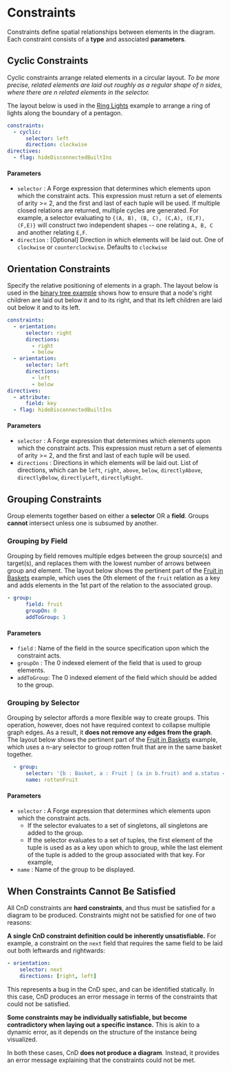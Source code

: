 # Constraints
Constraints define spatial relationships between elements in the diagram. Each constraint consists of a **type** and associated **parameters**.

## **Cyclic Constraints**
Cyclic constraints arrange related elements in a circular layout. *To be more precise, related elements are laid out roughly as a regular shape of n sides, where there are n related elements in the selector.*

The layout below is used in the [Ring Lights](/copeanddrag/examples#ringlights)
example to arrange a ring of lights along the boundary of a pentagon.
```yaml
constraints:
  - cyclic:
      selector: left
      direction: clockwise
directives:
  - flag: hideDisconnectedBuiltIns
```





#### Parameters

- `selector` : A Forge expression that determines which elements upon which the constraint acts. This expression must return a set of elements of arity >= 2, and the first and last of each tuple will be used. If multiple closed relations are returned, multiple cycles are  generated. For example, a selector evaluating to `{(A, B), (B, C), (C,A), (E,F), (F,E)}` will construct two independent shapes -- one relating `A, B, C` and another relating `E,F`.
- `direction` : [Optional] Direction in which elements will be laid out. One of `clockwise` or `counterclockwise`. Defaults to `clockwise`




## **Orientation Constraints**
Specify the relative positioning of elements in a graph. The layout below is used in the [binary tree example](/copeanddrag/examples/#bt) shows how
to ensure that a node's right children are laid out below it and to its right, and that its left children are laid out below it and to its left.

```yaml
constraints:
  - orientation:
      selector: right
      directions:
        - right
        - below
  - orientation:
      selector: left
      directions:
        - left
        - below
directives:
  - attribute:
      field: key
  - flag: hideDisconnectedBuiltIns
```

#### Parameters

- `selector` : A Forge expression that determines which elements upon which the constraint acts. This expression must return a set of elements of arity >= 2, and the first and last of each tuple will be used.
- `directions` : Directions in which elements will be laid out. List of directions, which can be
                `left`, `right`, `above`, `below`, `directlyAbove`, `directlyBelow`, `directlyLeft`, `directlyRight`.



## **Grouping Constraints**

Group elements together based on either a **selector** OR a **field**. Groups **cannot** intersect unless one is subsumed by another.


### Grouping by Field
Grouping by field removes multiple edges between the group source(s) and target(s), and replaces them with the lowest number of arrows between group and element. The layout below shows the pertinent part of the [Fruit in Baskets](/copeanddrag/examples/#fruit) example, which uses the 0th element 
of the `fruit` relation as a key and adds elements in the 1st part of the relation to the associated group.


```yaml
- group:
      field: fruit
      groupOn: 0
      addToGroup: 1
```

#### Parameters
- `field` : Name of the field in the source specification upon which the constraint acts.
- `groupOn` : The 0 indexed element of the field that is used to group elements.
- `addToGroup`: The 0 indexed element of the field which should be added to the group.

### Grouping by Selector 


Grouping by selector affords a more flexible way to create groups. This operation, however, does not have required context to collapse multiple graph edges. As a result, it **does not remove any edges from the graph**. The layout below shows the pertinent part of the [Fruit in Baskets](/copeanddrag/examples/#fruit) example, which uses a n-ary selector to group rotten fruit that are in the same basket together.

```yaml
  - group:
      selector: '{b : Basket, a : Fruit | (a in b.fruit) and a.status = Rotten }'
      name: rottenFruit

```

#### Parameters

- `selector` : A Forge expression that determines which elements upon which the constraint acts.
    - If the selector evaluates to a set of singletons, all singletons are added to the group.
    - If the selector evaluates to a set of tuples, the first element of the tuple is used as as a key upon which to group, while the last element of the tuple is added to the group associated with that key. For example, 
- `name` : Name of the group to be displayed.
  




## When Constraints Cannot Be Satisfied

All CnD constraints are **hard constraints**, and thus must be satisfied for a diagram to be produced. Constraints might not be satisfied for one of two reasons:

**A single CnD constraint definition could be inherently unsatisfiable.** For example, a constraint on the `next` field that requires the same field to be laid out both leftwards and rightwards:

```yaml
- orientation:
    selector: next
    directions: [right, left]
```

This represents a bug in the CnD spec, and can be identified statically. In this case, CnD produces an error message in terms of the constraints that could not be satisfied.


**Some constraints may be individually satisfiable, but become contradictory when laying out a specific instance.** This is akin to a dynamic error, as it depends on the structure of the instance being visualized. 


In both these cases, CnD **does not produce a diagram**. Instead, it provides an error message explaining that the constraints could not be met. 
